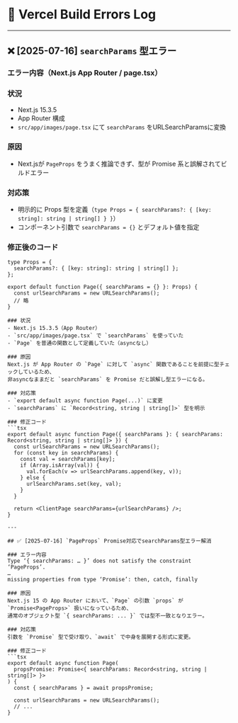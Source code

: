 # 🔧 Vercel Build Errors Log
---

## ❌ [2025-07-16] `searchParams` 型エラー

### エラー内容（Next.js App Router / page.tsx）

### 状況
- Next.js 15.3.5
- App Router 構成
- `src/app/images/page.tsx` にて `searchParams` をURLSearchParamsに変換

### 原因
- Next.jsが `PageProps` をうまく推論できず、型が Promise 系と誤解されてビルドエラー

### 対応策
- 明示的に Props 型を定義（`type Props = { searchParams?: { [key: string]: string | string[] } }`）
- コンポーネント引数で `searchParams = {}` とデフォルト値を指定

### 修正後のコード
```tsx
type Props = {
  searchParams?: { [key: string]: string | string[] };
};

export default function Page({ searchParams = {} }: Props) {
  const urlSearchParams = new URLSearchParams();
  // 略
}

### 状況
- Next.js 15.3.5（App Router）
- `src/app/images/page.tsx` で `searchParams` を使っていた
- `Page` を普通の関数として定義していた（asyncなし）

### 原因
Next.js が App Router の `Page` に対して `async` 関数であることを前提に型チェックしているため、  
非asyncなままだと `searchParams` を Promise だと誤解し型エラーになる。

### 対応策
- `export default async function Page(...)` に変更
- `searchParams` に `Record<string, string | string[]>` 型を明示

### 修正コード
```tsx
export default async function Page({ searchParams }: { searchParams: Record<string, string | string[]> }) {
  const urlSearchParams = new URLSearchParams();
  for (const key in searchParams) {
    const val = searchParams[key];
    if (Array.isArray(val)) {
      val.forEach(v => urlSearchParams.append(key, v));
    } else {
      urlSearchParams.set(key, val);
    }
  }

  return <ClientPage searchParams={urlSearchParams} />;
}

---

## ✅ [2025-07-16] `PageProps` Promise対応でsearchParams型エラー解消

### エラー内容
Type ‘{ searchParams: … }’ does not satisfy the constraint ‘PageProps’.
…
missing properties from type ‘Promise’: then, catch, finally

### 原因
Next.js 15 の App Router において、`Page` の引数 `props` が `Promise<PageProps>` 扱いになっているため、  
通常のオブジェクト型 `{ searchParams: ... }` では型不一致となりエラー。

### 対応策
引数を `Promise` 型で受け取り、`await` で中身を展開する形式に変更。

### 修正コード
```tsx
export default async function Page(
  propsPromise: Promise<{ searchParams: Record<string, string | string[]> }>
) {
  const { searchParams } = await propsPromise;

  const urlSearchParams = new URLSearchParams();
  // ...
}